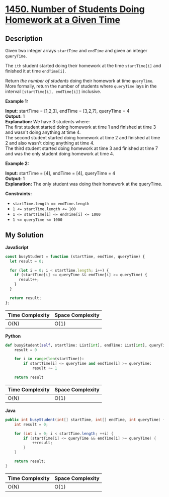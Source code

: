 # [1450. Number of Students Doing Homework at a Given Time](https://leetcode.com/problems/number-of-students-doing-homework-at-a-given-time)

## Description

Given two integer arrays `startTime` and `endTime` and given an integer `queryTime`.

The `ith` student started doing their homework at the time `startTime[i]` and finished it at time `endTime[i]`.

Return _the number of students_ doing their homework at time `queryTime`. More formally, return the number of students where `queryTime` lays in the interval `[startTime[i], endTime[i]]` inclusive.

**Example 1:**

**Input:** startTime = \[1,2,3\], endTime = \[3,2,7\], queryTime = 4  
**Output:** 1  
**Explanation:** We have 3 students where:  
The first student started doing homework at time 1 and finished at time 3 and wasn't doing anything at time 4.  
The second student started doing homework at time 2 and finished at time 2 and also wasn't doing anything at time 4.  
The third student started doing homework at time 3 and finished at time 7 and was the only student doing homework at time 4.

**Example 2:**

**Input:** startTime = \[4\], endTime = \[4\], queryTime = 4  
**Output:** 1  
**Explanation:** The only student was doing their homework at the queryTime.

**Constraints:**

- `startTime.length == endTime.length`
- `1 <= startTime.length <= 100`
- `1 <= startTime[i] <= endTime[i] <= 1000`
- `1 <= queryTime <= 1000`

## My Solution

**JavaScript**

```js
const busyStudent = function (startTime, endTime, queryTime) {
  let result = 0;

  for (let i = 0; i < startTime.length; i++) {
    if (startTime[i] <= queryTime && endTime[i] >= queryTime) {
      result++;
    }
  }

  return result;
};
```

| Time Complexity | Space Complexity |
| --------------- | ---------------- |
| O(N)            | O(1)             |

**Python**

```python
def busyStudent(self, startTime: List[int], endTime: List[int], queryTime: int) -> int:
    result = 0

    for i in range(len(startTime)):
        if startTime[i] <= queryTime and endTime[i] >= queryTime:
            result += 1

    return result
```

| Time Complexity | Space Complexity |
| --------------- | ---------------- |
| O(N)            | O(1)             |

**Java**

```java
public int busyStudent(int[] startTime, int[] endTime, int queryTime) {
    int result = 0;

    for (int i = 0; i < startTime.length; ++i) {
        if (startTime[i] <= queryTime && endTime[i] >= queryTime) {
            ++result;
        }
    }

    return result;
}
```

| Time Complexity | Space Complexity |
| --------------- | ---------------- |
| O(N)            | O(1)             |
